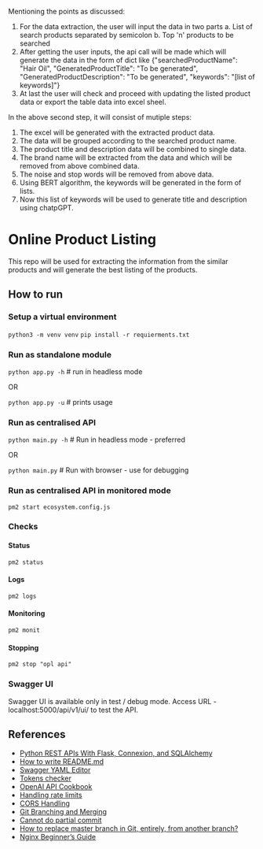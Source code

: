 Mentioning the points as discussed:
1. For the data extraction, the user will input the data in two parts
   a. List of search products separated by semicolon
   b. Top 'n' products to be searched
2. After getting the user inputs, the api call will be made which will generate the data in the form of dict like
   {"searchedProductName": "Hair Oil", "GeneratedProductTitle": "To be generated", "GeneratedProductDescription": "To be generated", "keywords": "[list of    keywords]"}
3. At last the user will check and proceed with updating the listed product data or export the table data into excel sheel.

In the above second step, it will consist of mutiple steps:
1. The excel will be generated with the extracted product data.
2. The data will be grouped according to the searched product name.
3. The product title and description data will be combined to single data. 
4. The brand name will be extracted from the data and which will be removed from above combined data.
5. The noise and stop words will be removed from above data.
6. Using BERT algorithm, the keywords will be generated in the form of lists.
7. Now this list of keywords will be used to generate title and description using chatpGPT.

# Online Product Listing
This repo will be used for extracting the information from the similar products and will generate the best listing of the products.

## How to run
### Setup a virtual environment
`python3 -m venv venv` 
`pip install -r requierments.txt`

### Run as standalone module
`python app.py -h` # run in headless mode

OR

`python app.py -u` # prints usage

### Run as centralised API
`python main.py -h` # Run in headless mode - preferred

OR

`python main.py` # Run with browser - use for debugging

### Run as centralised API in monitored mode
`pm2 start ecosystem.config.js`

### Checks
#### Status
`pm2 status`

#### Logs
`pm2 logs`

#### Monitoring
`pm2 monit`

#### Stopping
`pm2 stop "opl api"`

### Swagger UI
Swagger UI is available only in test / debug mode. Access URL - localhost:5000/api/v1/ui/ to test the API.

## References
- [Python REST APIs With Flask, Connexion, and SQLAlchemy](https://dassum.medium.com/python-rest-apis-with-flask-connexion-and-sqlalchemy-3c8c3292d9ce)
- [How to write README.md](https://medium.com/@saumya.ranjan/how-to-write-a-readme-md-file-markdown-file-20cb7cbcd6f)
- [Swagger YAML Editor](https://editor.swagger.io/)
- [Tokens checker](https://platform.openai.com/tokenizer)
- [OpenAI API Cookbook](https://github.com/openai/openai-cookbook)
- [Handling rate limits](https://github.com/openai/openai-cookbook/blob/main/examples/How_to_handle_rate_limits.ipynb)
- [CORS Handling](https://auth0.com/blog/cors-tutorial-a-guide-to-cross-origin-resource-sharing/)
- [Git Branching and Merging](https://www.varonis.com/blog/git-branching#:~:text=To%20merge%20branches%20locally%2C%20use,branch%20into%20the%20main%20branch.)
- [Cannot do partial commit](https://stackoverflow.com/questions/5827944/git-error-on-commit-after-merge-fatal-cannot-do-a-partial-commit-during-a-mer)
- [How to replace master branch in Git, entirely, from another branch?](https://stackoverflow.com/questions/2862590/how-to-replace-master-branch-in-git-entirely-from-another-branch)
- [Nginx Beginner’s Guide](http://nginx.org/en/docs/beginners_guide.html)